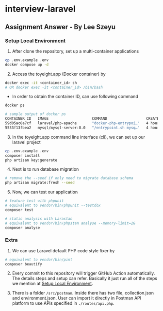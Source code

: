 # interview-laravel

## Assignment Answer - By Lee Szeyu

### Setup Local Environment

1. After clone the repository, set up a multi-container applications

```bash
cp .env.example .env
docker compose up -d
```

2. Access the toyeight.app (Docker container) by

```bash
docker exec -it <container_id> sh
# OR docker exec -it <container_id> /bin/bash
```

- In order to obtain the container ID, can use following command

```bash
docker ps

# sample output of docker ps
CONTAINER ID   IMAGE                    COMMAND                  CREATED       STATUS                 PORTS                                     NAMES
59d05ac8a7cf   laravel/php-apache       "docker-php-entrypoi…"   4 hours ago   Up 4 hours             0.0.0.0:8080->80/tcp                      toyeight.app
5533f13fbea2   mysql/mysql-server:8.0   "/entrypoint.sh mysq…"   4 hours ago   Up 4 hours (healthy)   33060-33061/tcp, 0.0.0.0:3316->3306/tcp   toyeight.db
```

3. In the toyeight.app command line interface (cli), we can set up our laravel project

```bash
cp .env.example .env
composer install
php artisan key:generate
```

4. Next is to run database migration

```bash
# remove the --seed if only need to migrate database schema
php artisan migrate:fresh --seed
```

5. Now, we can test our application

```bash
# feature test with phpunit
# equivalent to vendor/bin/phpunit --testdox
composer test

# static analysis with Larastan
# equivalent to vendor/bin/phpstan analyse --memory-limit=2G
composer analyse
```

### Extra

1. We can use Laravel default PHP code style fixer by

```bash
# equivalent to vendor/bin/pint
composer beautify
```

2. Every commit to this repository will trigger GitHub Action automatically. The details steps and setup can refer. Basically it just run all of the steps we mention at [Setup Local Environment](#setup-local-environment).

3. There is a folder `/src/postman`. Inside there has two file, collection.json and environment.json. User can import it directly in Postman API platform to use APIs specified in `./routes/api.php`.
